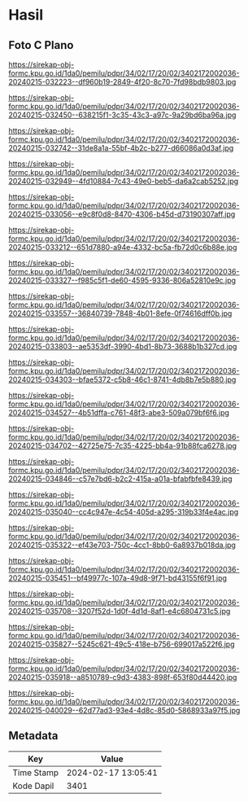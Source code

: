 # Hasil

## Foto C Plano

https://sirekap-obj-formc.kpu.go.id/1da0/pemilu/pdpr/34/02/17/20/02/3402172002036-20240215-032223--df960b19-2849-4f20-8c70-7fd98bdb9803.jpg

https://sirekap-obj-formc.kpu.go.id/1da0/pemilu/pdpr/34/02/17/20/02/3402172002036-20240215-032450--638215f1-3c35-43c3-a97c-9a29bd6ba96a.jpg

https://sirekap-obj-formc.kpu.go.id/1da0/pemilu/pdpr/34/02/17/20/02/3402172002036-20240215-032742--31de8a1a-55bf-4b2c-b277-d66086a0d3af.jpg

https://sirekap-obj-formc.kpu.go.id/1da0/pemilu/pdpr/34/02/17/20/02/3402172002036-20240215-032949--4fd10884-7c43-49e0-beb5-da6a2cab5252.jpg

https://sirekap-obj-formc.kpu.go.id/1da0/pemilu/pdpr/34/02/17/20/02/3402172002036-20240215-033056--e9c8f0d8-8470-4306-b45d-d73190307aff.jpg

https://sirekap-obj-formc.kpu.go.id/1da0/pemilu/pdpr/34/02/17/20/02/3402172002036-20240215-033212--651d7880-a94e-4332-bc5a-fb72d0c6b88e.jpg

https://sirekap-obj-formc.kpu.go.id/1da0/pemilu/pdpr/34/02/17/20/02/3402172002036-20240215-033327--f985c5f1-de60-4595-9336-806a52810e9c.jpg

https://sirekap-obj-formc.kpu.go.id/1da0/pemilu/pdpr/34/02/17/20/02/3402172002036-20240215-033557--36840739-7848-4b01-8efe-0f74616dff0b.jpg

https://sirekap-obj-formc.kpu.go.id/1da0/pemilu/pdpr/34/02/17/20/02/3402172002036-20240215-033803--ae5353df-3990-4bd1-8b73-3688b1b327cd.jpg

https://sirekap-obj-formc.kpu.go.id/1da0/pemilu/pdpr/34/02/17/20/02/3402172002036-20240215-034303--bfae5372-c5b8-46c1-8741-4db8b7e5b880.jpg

https://sirekap-obj-formc.kpu.go.id/1da0/pemilu/pdpr/34/02/17/20/02/3402172002036-20240215-034527--4b51dffa-c761-48f3-abe3-509a079bf6f6.jpg

https://sirekap-obj-formc.kpu.go.id/1da0/pemilu/pdpr/34/02/17/20/02/3402172002036-20240215-034702--42725e75-7c35-4225-bb4a-91b88fca6278.jpg

https://sirekap-obj-formc.kpu.go.id/1da0/pemilu/pdpr/34/02/17/20/02/3402172002036-20240215-034846--c57e7bd6-b2c2-415a-a01a-bfabfbfe8439.jpg

https://sirekap-obj-formc.kpu.go.id/1da0/pemilu/pdpr/34/02/17/20/02/3402172002036-20240215-035040--cc4c947e-4c54-405d-a295-319b33f4e4ac.jpg

https://sirekap-obj-formc.kpu.go.id/1da0/pemilu/pdpr/34/02/17/20/02/3402172002036-20240215-035322--ef43e703-750c-4cc1-8bb0-6a8937b018da.jpg

https://sirekap-obj-formc.kpu.go.id/1da0/pemilu/pdpr/34/02/17/20/02/3402172002036-20240215-035451--bf49977c-107a-49d8-9f71-bd43155f6f91.jpg

https://sirekap-obj-formc.kpu.go.id/1da0/pemilu/pdpr/34/02/17/20/02/3402172002036-20240215-035708--3207f52d-1d0f-4d1d-8af1-e4c6804731c5.jpg

https://sirekap-obj-formc.kpu.go.id/1da0/pemilu/pdpr/34/02/17/20/02/3402172002036-20240215-035827--5245c621-49c5-418e-b756-699017a522f6.jpg

https://sirekap-obj-formc.kpu.go.id/1da0/pemilu/pdpr/34/02/17/20/02/3402172002036-20240215-035918--a8510789-c9d3-4383-898f-653f80d44420.jpg

https://sirekap-obj-formc.kpu.go.id/1da0/pemilu/pdpr/34/02/17/20/02/3402172002036-20240215-040029--62d77ad3-93e4-4d8c-85d0-5868933a97f5.jpg


## Metadata

| Key        | Value               |
| ---------- | ------------------- |
| Time Stamp | 2024-02-17 13:05:41 |
| Kode Dapil | 3401                |



